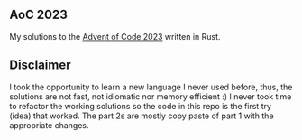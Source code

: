 ## AoC 2023
My solutions to the [Advent of Code 2023](https://adventofcode.com/2023) written in Rust.

## Disclaimer
I took the opportunity to learn a new language I never used before, thus, the
solutions are not fast, not idiomatic nor memory efficient :) I never took time
to refactor the working solutions so the code in this repo is the first try
(idea) that worked. The part 2s are mostly copy paste of part 1 with the
appropriate changes. 
